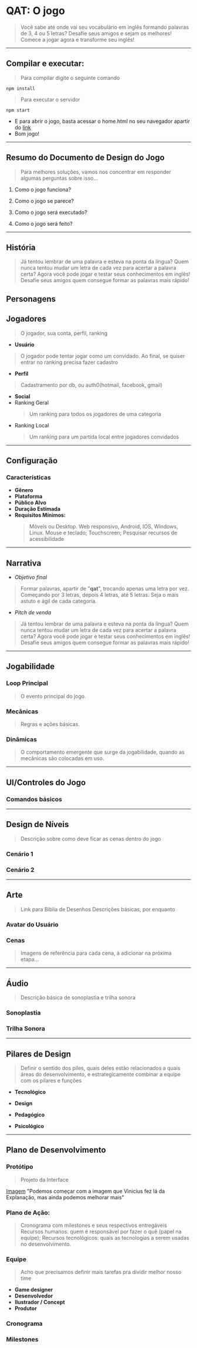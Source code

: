 # **QAT: O jogo**

> Você sabe até onde vai seu vocabulário em inglês formando palavras de 3, 4 ou 5 letras? Desafie seus amigos e sejam os melhores! Comece a jogar agora e transforme seu inglês!

---

## Compilar e executar:

> Para compilar digite o seguinte comando
```
npm install
```

> Para executar o servidor
```
npm start
```

- E para abrir o jogo, basta acessar o home.html no seu navegador apartir do [link](https://localhost:3000)
- Bom jogo!

---

## Resumo do Documento de Design do Jogo

> Para melhores soluções, vamos nos concentrar em responder algumas perguntas sobre isso...

1. Como o jogo funciona?

2. Como o jogo se parece?

3. Como o jogo será executado?

4. Como o jogo será feito?

---

## História

> Já tentou lembrar de uma palavra e esteva na ponta da língua? Quem nunca tentou mudar um letra de cada vez para acertar a palavra certa? Agora você pode jogar e testar seus conhecimentos em inglês! Desafie seus amigos quem consegue formar as palavras mais rápido! 

## Personagens

## Jogadores

> O jogador, sua conta, perfil, ranking

- **Usuário**

> O jogador pode tentar jogar como um convidado. Ao final, se quiser entrar no ranking precisa fazer cadastro

- **Perfil**

> Cadastramento por db, ou auth0(hotmail, facebook, gmail)

- **Social**
- Ranking Geral
    > Um ranking para todos os jogadores de uma categoria
- Ranking Local
    > Um ranking para um partida local entre jogadores convidados

---

## Configuração

### Características

- **Gênero**
- **Plataforma**
- **Público Alvo**
- **Duração Estimada**
- **Requisitos Mínimos:**
    > Móveis ou Desktop. Web responsivo, Android, IOS, Windows, Linux.
    > Mouse e teclado; Touchscreen; Pesquisar recursos de acessibilidade

---

## Narrativa

- *Objetivo final*

> Formar palavras, apartir de "**qat**", trocando apenas uma letra por vez. Começando por 3 letras, depois 4 letras, até 5 letras. Seja o mais astuto e ágil de cada categoria.

- *Pitch de venda*

> Já tentou lembrar de uma palavra e esteva na ponta da língua? Quem nunca tentou mudar um letra de cada vez para acertar a palavra certa? Agora você pode jogar e testar seus conhecimentos em inglês! Desafie seus amigos quem consegue formar as palavras mais rápido! 

---

## Jogabilidade

### Loop Principal

> O evento principal do jogo.

### Mecânicas

> Regras e ações básicas.

### Dinâmicas

> O comportamento emergente que surge da jogabilidade, quando as mecânicas são colocadas em uso.

---

## UI/Controles do Jogo

### Comandos básicos

---

## Design de Níveis

> Descrição sobre como deve ficar as cenas dentro do jogo

### Cenário 1


### Cenário 2

---

## Arte

> Link para Bíblia de Desenhos
> Descrições básicas, por enquanto

### Avatar do Usuário

### Cenas

> Imagens de referência para cada cena, à adicionar na próxima etapa...

---

## Áudio

> Descrição básica de sonoplastia e trilha sonora

### Sonoplastia

### Trilha Sonora

---

## Pilares de Design
> Definir o sentido dos piles, quais deles estão relacionados a quais áreas do desenvolvimento, e estrategicamente combinar a equipe com os pilares e funções

- **Tecnológico**

- **Design**

- **Pedagógico**

- **Psicológico**

---

## Plano de Desenvolvimento

### Protótipo

> Projeto da Interface

[Imagem](./prototipo.jpeg)
"Podemos começar com a imagem que Vinicius fez lá da Explanação, mas ainda podemos melhorar mais"

### Plano de Ação:

> Cronograma com milestones e seus respectivos entregáveis
> Recursos humanos: quem é responsável por fazer o quê (papel na equipe);
> Recursos tecnológicos: quais as tecnologias a serem usadas no desenvolvimento.

### Equipe

> Acho que precisamos definir mais tarefas pra dividir melhor nosso time

- **Game designer**
- **Desenvolvedor**
- **Ilustrador / Concept**
- **Produtor**

### Cronograma

### Milestones
